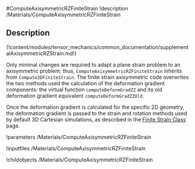 #ComputeAxisymmetricRZFiniteStrain
!description /Materials/ComputeAxisymmetricRZFiniteStrain


## Description
{!content/modules/tensor_mechanics/common_documentation/supplementalAxisymmetricRZStrain.md!}

Only minimal changes are required to adapt a plane strain problem to an axisymmetric problem; thus,
`ComputeAxisymmetricRZFiniteStrain` inherits from `Compute2DFiniteStrain`.  The finite strain axisymmetric code overwrites the two methods used the calculation of the deformation gradient components:  the virtual function `computeDeformGradZZ` and its old deformation gradient equivalent `computeDeformGradZZOld`.

Once the deformation gradient is calculated for the specific 2D geometry, the deformation gradient is passed to the strain and rotation methods used by default 3D Cartesian simulations, as described in the [Finite Strain Class](ComputeFiniteStrain.md) page.

!parameters /Materials/ComputeAxisymmetricRZFiniteStrain

!inputfiles /Materials/ComputeAxisymmetricRZFiniteStrain

!childobjects /Materials/ComputeAxisymmetricRZFiniteStrain

